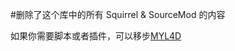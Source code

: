 #删除了这个库中的所有 Squirrel & SourceMod 的内容



如果你需要脚本或者插件，可以移步[MYL4D](https://github.com/Life4gal/MYL4D)

